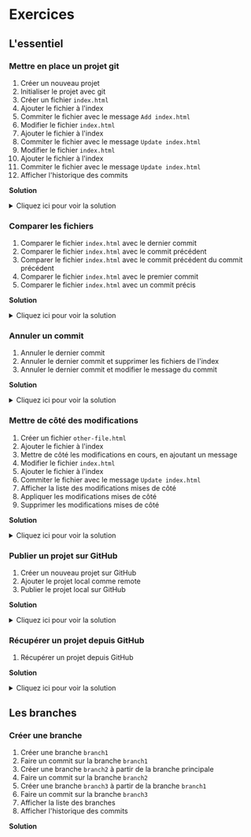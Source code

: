 # Exercices

## L'essentiel

### Mettre en place un projet git

1. Créer un nouveau projet
2. Initialiser le projet avec git
3. Créer un fichier `index.html`
4. Ajouter le fichier à l'index
5. Commiter le fichier avec le message `Add index.html`
6. Modifier le fichier `index.html`
7. Ajouter le fichier à l'index
8. Commiter le fichier avec le message `Update index.html`
9. Modifier le fichier `index.html`
10. Ajouter le fichier à l'index
11. Commiter le fichier avec le message `Update index.html`
12. Afficher l'historique des commits

**Solution**

<details>
<summary>Cliquez ici pour voir la solution</summary>

1. Créer un nouveau projet

```bash
mkdir git-commit
cd git-commit
```

2. Initialiser le projet avec git

```bash
git init
```

3. Créer un fichier `index.html`

```bash
echo "<h1>Hello World</h1>" > index.html
```

4. Ajouter le fichier à l'index

```bash
git add index.html
```

5. Commiter le fichier avec le message `Add index.html`

```bash
git commit -m "Add index.html"
```

6. Modifier le fichier `index.html`

```bash
echo "<h1>Hello World !</h1>" > index.html
```

7. Ajouter le fichier à l'index

```bash
git add index.html
```

8. Commiter le fichier avec le message `Update index.html`

```bash
git commit -m "Update index.html"
```

9. Modifier le fichier `index.html`

```bash
echo "<h1>Hello World !</h1><p>This is a new paragraph</p>" > index.html
```

10. Ajouter le fichier à l'index

```bash
git add index.html
```

11. Commiter le fichier avec le message `Update index.html`

```bash
git commit -m "Update index.html"
```

12. Afficher l'historique des commits

```bash
git log
```

</details>

### Comparer les fichiers

1. Comparer le fichier `index.html` avec le dernier commit
2. Comparer le fichier `index.html` avec le commit précédent
3. Comparer le fichier `index.html` avec le commit précédent du commit précédent
4. Comparer le fichier `index.html` avec le premier commit
5. Comparer le fichier `index.html` avec un commit précis

**Solution**

<details>

<summary>Cliquez ici pour voir la solution</summary>

1. Comparer le fichier `index.html` avec le dernier commit

```bash
git diff HEAD index.html
```

2. Comparer le fichier `index.html` avec le commit précédent

```bash
git diff HEAD^ index.html
```

3. Comparer le fichier `index.html` avec le commit précédent du commit précédent

```bash
git diff HEAD^^ index.html
```

4. Comparer le fichier `index.html` avec le premier commit

```bash
git diff HEAD~3 index.html
```

5. Comparer le fichier `index.html` avec un commit précis

```bash
git diff 5f4a4b2 index.html
```

</details>

### Annuler un commit

1. Annuler le dernier commit
2. Annuler le dernier commit et supprimer les fichiers de l'index
3. Annuler le dernier commit et modifier le message du commit

**Solution**

<details>

<summary>Cliquez ici pour voir la solution</summary>

1. Annuler le dernier commit

```bash
git reset --soft HEAD^
```

2. Annuler le dernier commit et supprimer les fichiers de l'index

```bash
git reset --hard HEAD^
```

4. Annuler le dernier commit et modifier le message du commit

```bash
git commit --amend
```

</details>

### Mettre de côté des modifications

1. Créer un fichier `other-file.html`
2. Ajouter le fichier à l'index
3. Mettre de côté les modifications en cours, en ajoutant un message
4. Modifier le fichier `index.html`
5. Ajouter le fichier à l'index
6. Commiter le fichier avec le message `Update index.html`
7. Afficher la liste des modifications mises de côté
8. Appliquer les modifications mises de côté
9. Supprimer les modifications mises de côté


**Solution**

<details>

<summary>Cliquez ici pour voir la solution</summary>

1. Créer un fichier `other-file.html`

```bash
echo "<h1>Other file</h1>" > other-file.html
```

2. Ajouter le fichier à l'index

```bash
git add other-file.html
```

3. Mettre de côté les modifications en cours, en ajoutant un message

```bash
git stash save "Add other-file.html"
```

4. Modifier le fichier `index.html`

```bash
echo "<h1>Hello World !</h1><p>This is a new paragraph</p><p>This is another paragraph</p>" >> index.html
```

5. Ajouter le fichier à l'index

```bash
git add index.html
```

6. Commiter le fichier avec le message `Update index.html`

```bash
git commit -m "Update index.html"
```

7. Afficher la liste des modifications mises de côté

```bash
git stash list
```

8. Appliquer les modifications mises de côté

```bash
git stash apply
```

9. Supprimer les modifications mises de côté

```bash
git stash drop
```

</details>

### Publier un projet sur GitHub

1. Créer un nouveau projet sur GitHub
2. Ajouter le projet local comme remote
3. Publier le projet local sur GitHub

**Solution**

<details>

<summary>Cliquez ici pour voir la solution</summary>

1. Créer un nouveau projet sur GitHub

```
Aller sur https://github.com et créer un nouveau projet.
```

2. Ajouter le projet local comme remote

```bash
git remote add origin <url>
```

3. Publier le projet local sur GitHub

```bash
git push -u origin main
```

</details>

### Récupérer un projet depuis GitHub

1. Récupérer un projet depuis GitHub

**Solution**

<details>

<summary>Cliquez ici pour voir la solution</summary>

1. Récupérer un projet depuis GitHub

```bash
git clone <url>
```

</details>

## Les branches

### Créer une branche

1. Créer une branche `branch1`
2. Faire un commit sur la branche `branch1`
3. Créer une branche `branch2` à partir de la branche principale
4. Faire un commit sur la branche `branch2`
4. Créer une branche `branch3` à partir de la branche `branch1`
5. Faire un commit sur la branche `branch3`
6. Afficher la liste des branches
7. Afficher l'historique des commits



**Solution**

